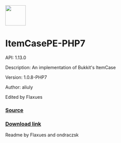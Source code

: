 <img src="https://raw.githubusercontent.com/alejandroliu/pocketmine-plugins/master/Media/ItemCase-icon.png" style="width:64px;height:64px" width="64" height="64"/>


# ItemCasePE-PHP7


API: 1.13.0

Description: An implementation of Bukkit's ItemCase

Version: 1.0.8-PHP7

Author: aliuly

Edited by Flaxues

### [Source](https://github.com/Muirfield/pocketmine-plugins/tree/master/ItemCasePE)




### [Download link](https://github.com/PocketMine-PHP7/ItemCasePE-PHP7/blob/master/ItemCasePE-PHP7.phar?raw=true)



Readme by Flaxues and ondraczsk
